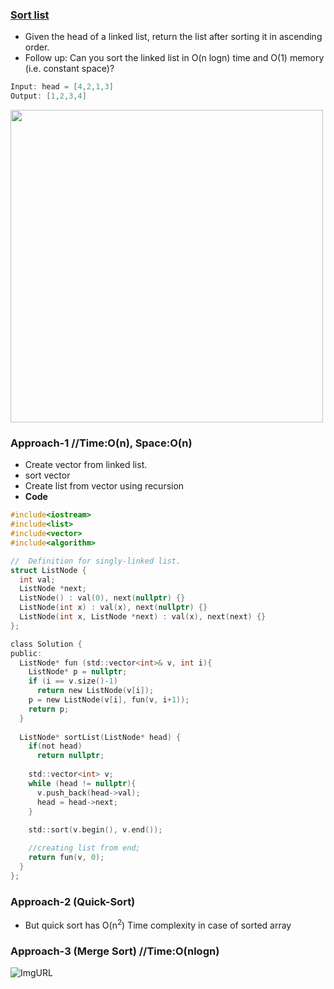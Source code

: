 ### [Sort list](https://leetcode.com/problems/sort-list/)
- Given the head of a linked list, return the list after sorting it in ascending order.
- Follow up: Can you sort the linked list in O(n logn) time and O(1) memory (i.e. constant space)?
```c
Input: head = [4,2,1,3]
Output: [1,2,3,4]
```

<img src="https://assets.leetcode.com/uploads/2020/09/14/sort_list_1.jpg"  width="500" />

### Approach-1    //Time:O(n), Space:O(n)
- Create vector from linked list.
- sort vector
- Create list from vector using recursion
- **Code**
```c
#include<iostream>
#include<list>
#include<vector>
#include<algorithm>

//  Definition for singly-linked list.
struct ListNode {
  int val;
  ListNode *next;
  ListNode() : val(0), next(nullptr) {}
  ListNode(int x) : val(x), next(nullptr) {}
  ListNode(int x, ListNode *next) : val(x), next(next) {}
};

class Solution {
public:
  ListNode* fun (std::vector<int>& v, int i){
    ListNode* p = nullptr;
    if (i == v.size()-1)
      return new ListNode(v[i]);
    p = new ListNode(v[i], fun(v, i+1));
    return p;
  }
    
  ListNode* sortList(ListNode* head) {
    if(not head)
      return nullptr;
      
    std::vector<int> v;
    while (head != nullptr){
      v.push_back(head->val);
      head = head->next;
    }
    
    std::sort(v.begin(), v.end());

    //creating list from end;
    return fun(v, 0);        
  }
};
```

### Approach-2 (Quick-Sort)
- But quick sort has O(n<sup>2</sup>) Time complexity in case of sorted array

### Approach-3 (Merge Sort)   //Time:O(nlogn) 

![ImgURL](https://4.bp.blogspot.com/-f3BrOBTs-8Q/XUE8CQSzOuI/AAAAAAAAGic/OfQdRosWR28o8OZY-hT8iJZIS6uvLP2qQCK4BGAYYCw/s1600/merge-sort-linked-list-recursive-stack-trace.png)
